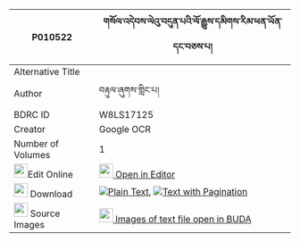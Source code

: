 |P010522|གསོལ་འདེབས་ལེའུ་བདུན་པའི་ལོ་རྒྱུས་དམིགས་རིམ་ཕན་ཡོན་དང་བཅས་པ། 
| --- | --- 
|Alternative Title |
|Author| བརྟུལ་ཞུགས་གླིང་པ།
|BDRC ID | W8LS17125
|Creator | Google OCR
|Number of Volumes| 1
|<img width="25" src="https://img.icons8.com/color/25/000000/edit-property.png">Edit Online| [<img width="25" src="https://avatars.githubusercontent.com/u/45091458?s=200&v=4"> Open in Editor](http://editor.openpecha.org/P010522)
|<img width="25" src="https://img.icons8.com/fluent/48/000000/download-2.png"/>  Download | [![](https://img.icons8.com/color/20/000000/txt.png)Plain Text](https://github.com/Openpecha/P010522/releases/download/v1/soldeb_le'u_dunpa_i_logyu_mik__plain_P010522.zip), [![](https://img.icons8.com/color/20/000000/txt.png)Text with Pagination](https://github.com/Openpecha/P010522/releases/download/v1/soldeb_le'u_dunpa_i_logyu_mik__pages_P010522.zip)
|<img width="25" src="https://img.icons8.com/plasticine/100/000000/pictures-folder.png"/>  Source Images | [<img width="25" src="https://library.bdrc.io/icons/BUDA-small.svg"> Images of text file open in BUDA](https://library.bdrc.io/show/bdr:W8LS17125)